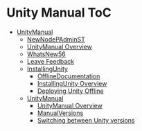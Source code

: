 Unity Manual ToC
================
 - [UnityManual]()
	 - [NewNodePAdminST](NewNodePAdminST.md)
	 - [UnityManual Overview](UnityManual.md)
	 - [WhatsNew56](WhatsNew56.md)
	 - [Leave Feedback](LeaveFeedback.md)
	 - [InstallingUnity]()
		 - [OfflineDocumentation](OfflineDocumentation.md)
		 - [InstallingUnity Overview](InstallingUnity.md)
		 - [Deploying Unity Offline](DeployingUnityOffline.md)
	 - [UnityManual]()
		 - [UnityManual Overview](UnityManual_1.md)
		 - [ManualVersions](ManualVersions.md)
		 - [Switching between Unity versions](SwitchingDocumentationVersions.md)

